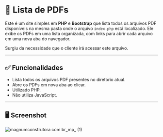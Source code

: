 # 📑 Lista de PDFs

Este é um site simples em **PHP** e **Bootstrap** que lista todos os arquivos PDF disponíveis na mesma pasta onde o arquivo `index.php` está localizado. Ele exibe os PDFs em uma lista organizada, com links para abrir cada arquivo em uma nova aba do navegador.

Surgiu da necessidade que o cliente irá acessar este arquivo.

---

## ✅ Funcionalidades

- Lista todos os arquivos PDF presentes no diretório atual.
- Abre os PDFs em nova aba ao clicar.
- Utilizado PHP.
- Não utiliza JavaScript.

---

## 🖥️ Screenshot

![magnumconstrutora com br_mp_ (1)](https://github.com/user-attachments/assets/72a42cbd-a9ab-469a-a0f4-f8f76012c3c0)

